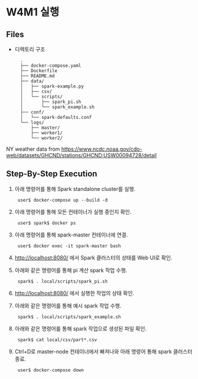 # W4M1 실행

## Files

- 디렉토리 구조

        .
        ├── docker-compose.yaml
        ├── Dockerfile
        ├── README.md
        ├── data/
        │   ├── spark-example.py
        │   ├── csv/
        │   └── scripts/
        │       ├── spark_pi.sh
        │       └── spark_example.sh
        ├── conf/
        │   └── spark-defaults.conf
        └── logs/
            ├── master/
            ├── worker1/
            └── worker2/

NY weather data from <https://www.ncdc.noaa.gov/cdo-web/datasets/GHCND/stations/GHCND:USW00094728/detail>

## Step-By-Step Execution

1. 아래 명령어를 통해 Spark standalone cluster를 실행.

        user$ docker-compose up --build -d

2. 아래 명령어를 통해 모든 컨테이너가 실행 중인지 확인.

        user$ spark$ docker ps

3. 아래 명령어를 통해 spark-master 컨테이너에 연결.

        user$ docker exec -it spark-master bash

4. <http://localhost:8080/> 에서 Spark 클러스터의 상태를 Web UI로 확인.

5. 아래와 같은 명령어를 통해 pi 계산 spark 작업 수행.

        spark$ . local/scripts/spark_pi.sh

6. <http://localhost:8080/> 에서 실행한 작업의 상태 확인.

7. 아래와 같은 명령어를 통해 예시 spark 작업 수행.

        spark$ . local/scripts/spark_example.sh

8. 아래와 같은 명령어를 통해 spark 작업으로 생성된 파일 확인.

        spark$ cat local/csv/part*.csv

9. Ctrl+D로 master-node 컨테이너에서 빠져나와 아래 명령어 통해 spark 클러스터 종료.

        user$ docker-compose down
